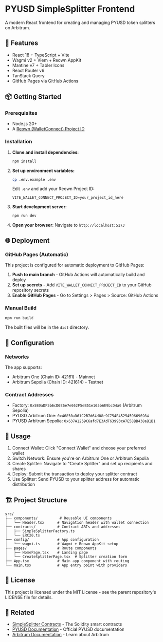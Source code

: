 # PYUSD SimpleSplitter Frontend

A modern React frontend for creating and managing PYUSD token splitters on Arbitrum.

## 🚀 Features

- React 18 + TypeScript + Vite
- Wagmi v2 + Viem + Reown AppKit
- Mantine v7 + Tabler Icons
- React Router v6
- TanStack Query
- GitHub Pages via GitHub Actions

## 📦 Getting Started

### Prerequisites

- Node.js 20+
- A [Reown (WalletConnect) Project ID](https://cloud.reown.com)

### Installation

1. **Clone and install dependencies:**
   ```bash
   npm install
   ```

2. **Set up environment variables:**
   ```bash
   cp .env.example .env
   ```
   
   Edit `.env` and add your Reown Project ID:
   ```
   VITE_WALLET_CONNECT_PROJECT_ID=your_project_id_here
   ```

3. **Start development server:**
   ```bash
   npm run dev
   ```

4. **Open your browser:**
   Navigate to `http://localhost:5173`

## 🌐 Deployment

### GitHub Pages (Automatic)

This project is configured for automatic deployment to GitHub Pages:

1. **Push to main branch** - GitHub Actions will automatically build and deploy
2. **Set up secrets** - Add `VITE_WALLET_CONNECT_PROJECT_ID` to your GitHub repository secrets
3. **Enable GitHub Pages** - Go to Settings > Pages > Source: GitHub Actions

### Manual Build

```bash
npm run build
```

The built files will be in the `dist` directory.

## 🔧 Configuration

### Networks

The app supports:
- Arbitrum One (Chain ID: 42161) - Mainnet
- Arbitrum Sepolia (Chain ID: 421614) - Testnet

### Contract Addresses

- Factory: `0x5B0aDF5b6cD6E6e7e662F5eB51e165bAE9bcD4a6` (Arbitrum Sepolia)
- PYUSD Arbitrum One: `0x46850aD61C2B7d64d08c9C754F45254596696984`
- PYUSD Arbitrum Sepolia: `0x637A1259C6afd7E3AdF63993cA7E58BB438aB1B1`

## 📱 Usage

1. Connect Wallet: Click "Connect Wallet" and choose your preferred wallet
2. Switch Network: Ensure you're on Arbitrum One or Arbitrum Sepolia
3. Create Splitter: Navigate to "Create Splitter" and set up recipients and shares
4. Deploy: Submit the transaction to deploy your splitter contract
5. Use Splitter: Send PYUSD to your splitter address for automatic distribution

## 🏗 Project Structure

```
src/
├── components/          # Reusable UI components
│   └── Header.tsx      # Navigation header with wallet connection
├── contracts/          # Contract ABIs and addresses
│   ├── SimpleSplitterFactory.ts
│   └── ERC20.ts
├── config/             # App configuration
│   └── wagmi.ts        # Wagmi + Reown AppKit setup
├── pages/              # Route components
│   ├── HomePage.tsx    # Landing page
│   └── CreateSplitterPage.tsx  # Splitter creation form
├── App.tsx             # Main app component with routing
└── main.tsx            # App entry point with providers
```

## 📄 License

This project is licensed under the MIT License - see the parent repository's LICENSE file for details.

## 🔗 Related

- [SimpleSplitter Contracts](../) - The Solidity smart contracts
- [PYUSD Documentation](https://paxos.com/pyusd/) - Official PYUSD documentation
- [Arbitrum Documentation](https://docs.arbitrum.io/) - Learn about Arbitrum
